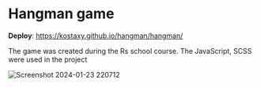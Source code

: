 # Hangman game
**Deploy**: https://kostaxy.github.io/hangman/hangman/  


The game was created during the Rs school course. The JavaScript, SCSS were used in the project  


![Screenshot 2024-01-23 220712](https://github.com/kostaxy/hangman/assets/39878949/9986dd05-f65a-44b7-b55b-bdf08e3c908e)
